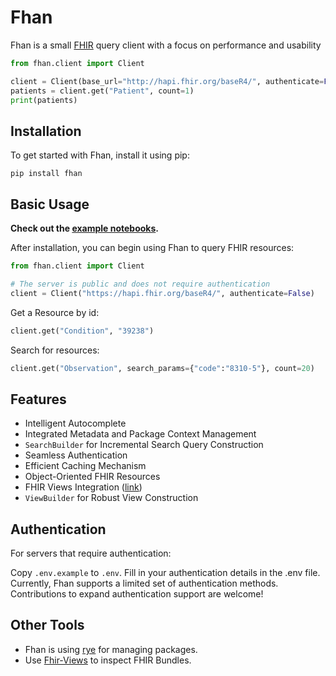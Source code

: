 # Fhan

Fhan is a small [FHIR](https://www.hl7.org/fhir/overview.html) query client with a focus on performance and usability

```python
from fhan.client import Client

client = Client(base_url="http://hapi.fhir.org/baseR4/", authenticate=False)
patients = client.get("Patient", count=1)
print(patients)
```

## Installation

To get started with Fhan, install it using pip:

```shell
pip install fhan
```

## Basic Usage

**Check out the [example notebooks](./examples).**

After installation, you can begin using Fhan to query FHIR resources:

```python
from fhan.client import Client

# The server is public and does not require authentication
client = Client("https://hapi.fhir.org/baseR4/", authenticate=False)
```

Get a Resource by id:

```python
client.get("Condition", "39238")
```

Search for resources:

```python
client.get("Observation", search_params={"code":"8310-5"}, count=20)
```

## Features
- Intelligent Autocomplete
- Integrated Metadata and Package Context Management
- `SearchBuilder` for Incremental Search Query Construction
- Seamless Authentication
- Efficient Caching Mechanism
- Object-Oriented FHIR Resources
- FHIR Views Integration ([link](https://build.fhir.org/ig/FHIR/sql-on-fhir-v2/))
- `ViewBuilder` for Robust View Construction

## Authentication

For servers that require authentication:

Copy `.env.example` to `.env`.
Fill in your authentication details in the .env file.
Currently, Fhan supports a limited set of authentication methods. Contributions to expand authentication support are welcome!

## Other Tools

- Fhan is using [rye](https://github.com/mitsuhiko/rye) for managing packages.
- Use [Fhir-Views](https://fhir-views.vercel.app/) to inspect FHIR Bundles.
